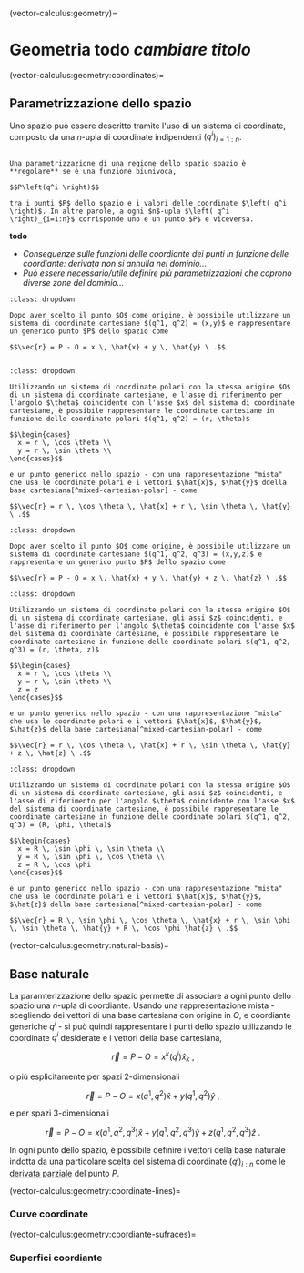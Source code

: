 (vector-calculus:geometry)=
# Geometria **todo** *cambiare titolo*

(vector-calculus:geometry:coordinates)=
## Parametrizzazione dello spazio

Uno spazio può essere descritto tramite l'uso di un sistema di coordinate, composto da una $n$-upla di coordinate indipendenti $\left( q^i \right)_{i = 1:n}$.

```{prf:definition} Parametrizzazione regolare

Una parametrizzazione di una regione dello spazio spazio è **regolare** se è una funzione biunivoca,

$$P\left(q^i \right)$$

tra i punti $P$ dello spazio e i valori delle coordinate $\left( q^i \right)$. In altre parole, a ogni $n$-upla $\left( q^i \right)_{i=1:n}$ corrisponde uno e un punto $P$ e viceversa.

```

**todo** 
- *Conseguenze sulle funzioni delle coordiante dei punti in funzione delle coordiante: derivata non si annulla nel dominio...*
- *Può essere necessario/utile definire più parametrizzazioni che coprono diverse zone del dominio...*

```{prf:example} Spazio $E^2$: coordinate cartesiane
:class: dropdown

Dopo aver scelto il punto $O$ come origine, è possibile utilizzare un sistema di coordinate cartesiane $(q^1, q^2) = (x,y)$ e rappresentare un generico punto $P$ dello spazio come

$$\vec{r} = P - O = x \, \hat{x} + y \, \hat{y} \ .$$


```

```{prf:example} Spazio $E^2$: coordinate polari
:class: dropdown

Utilizzando un sistema di coordinate polari con la stessa origine $O$ di un sistema di coordinate cartesiane, e l'asse di riferimento per l'angolo $\theta$ coincidente con l'asse $x$ del sistema di coordinate cartesiane, è possibile rappresentare le coordinate cartesiane in funzione delle coordinate polari $(q^1, q^2) = (r, \theta)$

$$\begin{cases}
  x = r \, \cos \theta \\
  y = r \, \sin \theta \\
\end{cases}$$

e un punto generico nello spazio - con una rappresentazione "mista" che usa le coordinate polari e i vettori $\hat{x}$, $\hat{y}$ ddella base cartesiana[^mixed-cartesian-polar] - come

$$\vec{r} = r \, \cos \theta \, \hat{x} + r \, \sin \theta \, \hat{y} \ .$$

```

[^mixed-cartesian-polar]: Questa rappresentazione può risultare utile quando è necessario svolgere derivate della posizione, poiché i vettori della base cartesiana sono costanti in tutto lo spazio e quindi la loro derivata è nulla. **todo** *Aggiungere collegamenti a sezione derivate (esempi?) e alla cinematica in meccanica classica.*


```{prf:example} Spazio $E^3$: coordinate cartesiane
:class: dropdown

Dopo aver scelto il punto $O$ come origine, è possibile utilizzare un sistema di coordinate cartesiane $(q^1, q^2, q^3) = (x,y,z)$ e rappresentare un generico punto $P$ dello spazio come

$$\vec{r} = P - O = x \, \hat{x} + y \, \hat{y} + z \, \hat{z} \ .$$

```

```{prf:example} Spazio $E^3$: coordinate cilindriche
:class: dropdown

Utilizzando un sistema di coordinate polari con la stessa origine $O$ di un sistema di coordinate cartesiane, gli assi $z$ coincidenti, e l'asse di riferimento per l'angolo $\theta$ coincidente con l'asse $x$ del sistema di coordinate cartesiane, è possibile rappresentare le coordinate cartesiane in funzione delle coordinate polari $(q^1, q^2, q^3) = (r, \theta, z)$

$$\begin{cases}
  x = r \, \cos \theta \\
  y = r \, \sin \theta \\
  z = z 
\end{cases}$$

e un punto generico nello spazio - con una rappresentazione "mista" che usa le coordinate polari e i vettori $\hat{x}$, $\hat{y}$, $\hat{z}$ della base cartesiana[^mixed-cartesian-polar] - come

$$\vec{r} = r \, \cos \theta \, \hat{x} + r \, \sin \theta \, \hat{y} + z \, \hat{z} \ .$$

```

```{prf:example} Spazio $E^3$: coordinate sferiche
:class: dropdown

Utilizzando un sistema di coordinate polari con la stessa origine $O$ di un sistema di coordinate cartesiane, gli assi $z$ coincidenti, e l'asse di riferimento per l'angolo $\theta$ coincidente con l'asse $x$ del sistema di coordinate cartesiane, è possibile rappresentare le coordinate cartesiane in funzione delle coordinate polari $(q^1, q^2, q^3) = (R, \phi, \theta)$

$$\begin{cases}
  x = R \, \sin \phi \, \sin \theta \\
  y = R \, \sin \phi \, \cos \theta \\
  z = R \, \cos \phi
\end{cases}$$

e un punto generico nello spazio - con una rappresentazione "mista" che usa le coordinate polari e i vettori $\hat{x}$, $\hat{y}$, $\hat{z}$ della base cartesiana[^mixed-cartesian-polar] - come

$$\vec{r} = R \, \sin \phi \, \cos \theta \, \hat{x} + r \, \sin \phi \, \sin \theta \, \hat{y} + R \, \cos \phi \hat{z} \ .$$

```

(vector-calculus:geometry:natural-basis)=
## Base naturale

La paramterizzazione dello spazio permette di associare a ogni punto dello spazio una $n$-upla di coordiante. Usando una rappresentazione mista - scegliendo dei vettori di una base cartesiana con origine in $O$, e coordiante generiche $q^i$ - si può quindi rappresentare i punti dello spazio utilizzando le coordinate $q^i$ desiderate e i vettori della base cartesiana,

$$\vec{r} = P - O = x^k \left(q^i\right) \hat{x}_k \ ,$$

o più esplicitamente per spazi 2-dimensionali

$$\vec{r} = P - O = x \left(q^1, q^2\right) \hat{x} + y\left(q^1, q^2\right) \hat{y} \ ,$$

e per spazi 3-dimensionali

$$\vec{r} = P - O = x \left(q^1, q^2, q^3\right) \hat{x} + y\left(q^1, q^2, q^3 \right) \hat{y} + z\left( q^1, q^2, q^3 \right) \hat{z} \ .$$

In ogni punto dello spazio, è possibile definire i vettori della base naturale indotta da una particolare scelta del sistema di coordinate $\left( q^i \right)_{i:n}$ come le [derivata parziale](multivariable-calculus:derivatives:partial) del punto $P$.




(vector-calculus:geometry:coordinate-lines)=
### Curve coordinate

(vector-calculus:geometry:coordiante-sufraces)=
### Superfici coordiante








